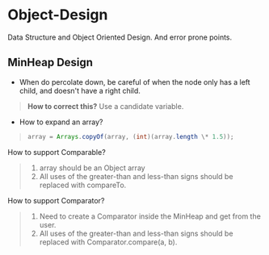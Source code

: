 # Object-Design

Data Structure and Object Oriented Design. And error prone points.

## MinHeap Design

- When do percolate down, be careful of when the node only has a left child, and doesn't have a right child.

> **How to correct this?** Use a candidate variable.

- How to expand an array?

> ```java
> array = Arrays.copyOf(array, (int)(array.length \* 1.5));
> ```

How to support Comparable?

> 1. array should be an Object array
> 2. All uses of the greater-than and less-than signs should be replaced with compareTo.

How to support Comparator?

> 1. Need to create a Comparator inside the MinHeap and get from the user.
> 2. All uses of the greater-than and less-than signs should be replaced with Comparator.compare(a, b).
